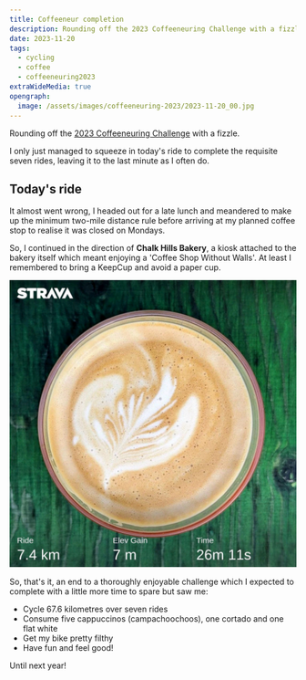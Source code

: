```yaml
---
title: Coffeeneur completion
description: Rounding off the 2023 Coffeeneuring Challenge with a fizzle.
date: 2023-11-20
tags:
  - cycling
  - coffee
  - coffeeneuring2023
extraWideMedia: true
opengraph:
  image: /assets/images/coffeeneuring-2023/2023-11-20_00.jpg
---
```


Rounding off the [2023 Coffeeneuring Challenge](https://chasingmailboxes.com/2023/09/24/coffeeneuring-challenge-2023-lucky-13/) with a fizzle.

I only just managed to squeeze in today's ride to complete the requisite seven rides, leaving it to the last minute as I often do.

## Today's ride

It almost went wrong, I headed out for a late lunch and meandered to make up the minimum two-mile distance rule before arriving at my planned coffee stop to realise it was closed on Mondays.

So, I continued in the direction of **Chalk Hills Bakery**, a kiosk attached to the bakery itself which meant enjoying a 'Coffee Shop Without Walls'. At least I remembered to bring a KeepCup and avoid a paper cup.

![Coffee al fresco](/assets/images/coffeeneuring-2023/2023-11-20_01-chalk-hills.jpg)

So, that's it, an end to a thoroughly enjoyable challenge which I expected to complete with a little more time to spare but saw me:

- Cycle 67.6 kilometres over seven rides
- Consume five cappuccinos (campachoochoos), one cortado and one flat white 
- Get my bike pretty filthy
- Have fun and feel good!

Until next year!